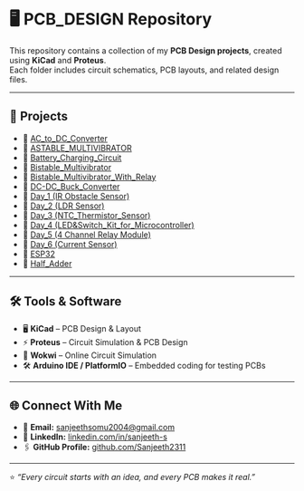 # 🖥️ PCB_DESIGN Repository  

This repository contains a collection of my **PCB Design projects**, created using **KiCad** and **Proteus**.  
Each folder includes circuit schematics, PCB layouts, and related design files.  

---

## 📂 Projects  

- 🔹 [AC_to_DC_Converter](./AC_to_DC_Converter)  
- 🔹 [ASTABLE_MULTIVIBRATOR](./ASTABLE%20MULTIVIBRATOR)  
- 🔹 [Battery_Charging_Circuit](./Battery_Charging_Circuit)  
- 🔹 [Bistable_Multivibrator](./Bistable_Multivibrator)  
- 🔹 [Bistable_Multivibrator_With_Relay](./Bistable_Multivibrator_With_Relay)  
- 🔹 [DC-DC_Buck_Converter](./DC-DC%20Buck%20Converter)  
- 🔹 [Day_1 (IR Obstacle Sensor)](./Day_1_(LDR_Sensor))  
- 🔹 [Day_2 (LDR Sensor)](./Day_2_(LDR_Sensor))
- 🔹 [Day_3 (NTC_Thermistor_Sensor)](./Day_3_(NTC_Thermistor_Sensor))  
- 🔹 [Day_4 (LED&Switch_Kit_for_Microcontroller)](./Day_4_(LED&Switch_Kit_for_Microcontroller))
- 🔹 [Day_5 (4 Channel Relay Module)](./Day_5_($_Channel_Relay_Module))  
- 🔹 [Day_6 (Current Sensor)](./Day_6_(Current_Sensor))    
- 🔹 [ESP32](./ESP32)  
- 🔹 [Half_Adder](./Half_Adder)  

---

## 🛠️ Tools & Software  

- 🖥️ **KiCad** – PCB Design & Layout  
- ⚡ **Proteus** – Circuit Simulation & PCB Design  
- 🔌 **Wokwi** – Online Circuit Simulation  
- 🛠️ **Arduino IDE / PlatformIO** – Embedded coding for testing PCBs  

---

## 🌐 Connect With Me  

- 📧 **Email:** [sanjeethsomu2004@gmail.com](mailto:sanjeethsomu2004@gmail.com)  
- 💼 **LinkedIn:** [linkedin.com/in/sanjeeth-s](#)  
- 🖇️ **GitHub Profile:** [github.com/Sanjeeth2311](https://github.com/Sanjeeth2311)  

---

⭐ *“Every circuit starts with an idea, and every PCB makes it real.”*  
